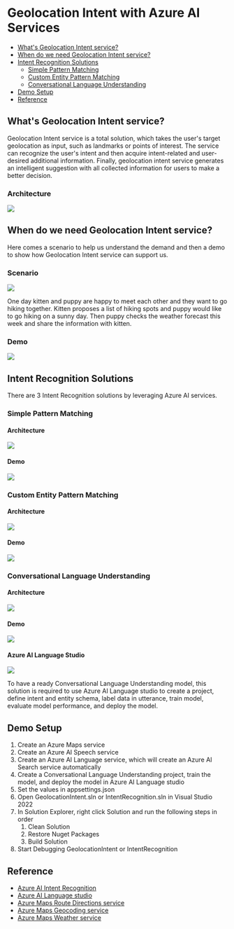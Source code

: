 # Geolocation Intent with Azure AI Services

<!-- vscode-markdown-toc -->
* [What's Geolocation Intent service?](#WhatsGeolocationIntentservice)
* [When do we need Geolocation Intent service?](#WhendoweneedGeolocationIntentservice)
* [Intent Recognition Solutions](#IntentRecognitionSolutions)
	* [Simple Pattern Matching](#SimplePatternMatching)
	* [Custom Entity Pattern Matching](#CustomEntityPatternMatching)
	* [Conversational Language Understanding](#ConversationalLanguageUnderstanding)
* [Demo Setup](#DemoSetup)
* [Reference](#Reference)

<!-- vscode-markdown-toc-config
	numbering=false
	autoSave=true
	/vscode-markdown-toc-config -->
<!-- /vscode-markdown-toc -->

## <a name='WhatsGeolocationIntentservice'></a>What's Geolocation Intent service?

Geolocation Intent service is a total solution, which takes the user's target geolocation as input, such as landmarks or points of interest. The service can recognize the user's intent and then acquire intent-related and user-desired additional information. Finally, geolocation intent service generates an intelligent suggestion with all collected information for users to make a better decision.

### <a name='Architecture'></a>Architecture

![](./image/geointent-architecture.excalidraw.png)

## <a name='WhendoweneedGeolocationIntentservice'></a>When do we need Geolocation Intent service?

Here comes a scenario to help us understand the demand and then a demo to show how Geolocation Intent service can support us.

### <a name='Scenario'></a>Scenario

![](./image/geointent-scenario.jpg)

One day kitten and puppy are happy to meet each other and they want to go hiking together. Kitten proposes a list of hiking spots and puppy would like to go hiking on a sunny day. Then puppy checks the weather forecast this week and share the information with kitten.

### <a name='Demo'></a>Demo

![](./image/geointent-demo.gif)

## <a name='IntentRecognitionSolutions'></a>Intent Recognition Solutions

There are 3 Intent Recognition solutions by leveraging Azure AI services.

### <a name='SimplePatternMatching'></a>Simple Pattern Matching

#### <a name='Architecture-1'></a>Architecture

![](./image/geointent-simple.excalidraw.png)

#### <a name='Demo-1'></a>Demo

![](./image/simple-intent-demo.gif)

### <a name='CustomEntityPatternMatching'></a>Custom Entity Pattern Matching

#### <a name='Architecture-1'></a>Architecture

![](./image/geointent-custom.excalidraw.png)

#### <a name='Demo-1'></a>Demo

![](./image/custom-intent-demo.gif)

### <a name='ConversationalLanguageUnderstanding'></a>Conversational Language Understanding

#### <a name='Architecture-1'></a>Architecture

![](./image/geointent-clu.excalidraw.png)

#### <a name='Demo-1'></a>Demo

![](./image/clu-intent-demo.gif)

#### <a name='AzureAILanguageStudio'></a>Azure AI Language Studio

![](./image/geointent-language-studio.png)

To have a ready Conversational Language Understanding model, this solution is required to use Azure AI Language studio to create a project, define intent and entity schema, label data in utterance, train model, evaluate model performance, and deploy the model.

## <a name='DemoSetup'></a>Demo Setup

1. Create an Azure Maps service
1. Create an Azure AI Speech service
1. Create an Azure AI Language service, which will create an Azure AI Search service automatically
1. Create a Conversational Language Understanding project, train the model, and deploy the model in Azure AI Language studio
1. Set the values in appsettings.json
1. Open GeolocationIntent.sln or IntentRecognition.sln in Visual Studio 2022
1. In Solution Explorer, right click Solution and run the following steps in order
	1. Clean Solution
	1. Restore Nuget Packages
	1. Build Solution
1. Start Debugging GeolocationIntent or IntentRecognition

## <a name='Reference'></a>Reference

- [Azure AI Intent Recognition](https://learn.microsoft.com/en-us/azure/ai-services/speech-service/intent-recognition)
- [Azure AI Language studio](https://language.cognitive.azure.com/home)
- [Azure Maps Route Directions service](https://learn.microsoft.com/en-us/rest/api/maps/route/post-directions?view=rest-maps-2023-10-01-preview&tabs=HTTP)
- [Azure Maps Geocoding service](https://learn.microsoft.com/en-us/rest/api/maps/search/get-geocoding?view=rest-maps-2023-06-01&tabs=HTTP)
- [Azure Maps Weather service](https://learn.microsoft.com/en-us/rest/api/maps/weather/get-hourly-forecast?view=rest-maps-2023-06-01&tabs=HTTP)
